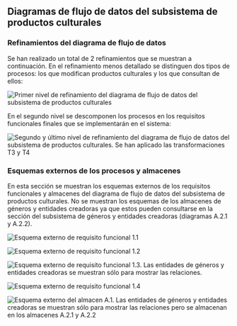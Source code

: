 ## Diagramas de flujo de datos del subsistema de productos culturales

### Refinamientos del diagrama de flujo de datos

Se han realizado un total de 2 refinamientos que se muestran a continuación. En el refinamiento menos detallado se distinguen dos tipos de procesos: los que modifican productos culturales y los que consultan de ellos:

![Primer nivel de refinamiento del diagrama de flujo de datos del subsistema de productos culturales](Diagramas/ProductosRef1.png) 

En el segundo nivel se descomponen los procesos en los requisitos funcionales
finales que se implementarán en el sistema:

![Segundo y último nivel de refinamiento del diagrama de flujo de datos del subsistema de productos culturales. Se han aplicado las transformaciones T3 y T4](Diagramas/ProductosRef2.png) 


### Esquemas externos de los procesos y almacenes

En esta sección se muestran los esquemas externos de los requisitos funcionales y almacenes del diagrama de flujo de datos del subsistema de productos culturales. No se muestran los esquemas de los almacenes de géneros y entidades creadoras ya que estos pueden consultarse en la sección del subsistema de géneros y entidades creadoras (diagramas A.2.1 y A.2.2). 


![Esquema externo de requisito funcional 1.1](Diagramas/RF-1.1.png) 

![Esquema externo de requisito funcional 1.2](Diagramas/RF-1.2.png) 

![Esquema externo de requisito funcional 1.3. Las entidades de géneros y entidades creadoras se muestran sólo para mostrar las relaciones.](Diagramas/RF-1.3.png) 

![Esquema externo de requisito funcional 1.4](Diagramas/RF-1.4.png) 

![Esquema externo del almacen A.1. Las entidades de géneros y entidades creadoras se muestran sólo para mostrar las relaciones pero se almacenan en los almacenes A.2.1 y A.2.2](Diagramas/A.1.png) 


